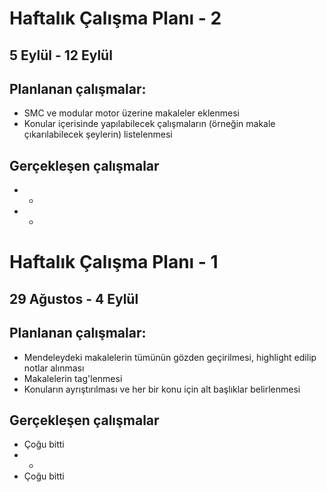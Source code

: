 # Haftalık Çalışma Planı - 2

## 5 Eylül - 12 Eylül

## Planlanan çalışmalar:
* SMC ve modular motor üzerine makaleler eklenmesi
* Konular içerisinde yapılabilecek çalışmaların (örneğin makale çıkarılabilecek şeylerin) listelenmesi

## Gerçekleşen çalışmalar
* -
* -

# Haftalık Çalışma Planı - 1

## 29 Ağustos - 4 Eylül

## Planlanan çalışmalar:
* Mendeleydeki makalelerin tümünün gözden geçirilmesi, highlight edilip notlar alınması
* Makalelerin tag'lenmesi
* Konuların ayrıştırılması ve her bir konu için alt başlıklar belirlenmesi

## Gerçekleşen çalışmalar
* Çoğu bitti
* -
* Çoğu bitti
